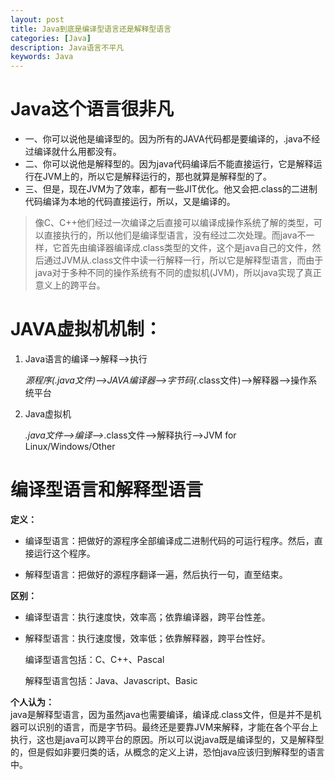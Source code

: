 ```yaml
---
layout: post
title: Java到底是编译型语言还是解释型语言
categories: [Java]
description: Java语言不平凡
keywords: Java
---
```


# Java这个语言很非凡

- 一、你可以说他是编译型的。因为所有的JAVA代码都是要编译的，.java不经过编译就什么用都没有。
- 二、你可以说他是解释型的。因为java代码编译后不能直接运行，它是解释运行在JVM上的，所以它是解释运行的，那也就算是解释型的了。
- 三、但是，现在JVM为了效率，都有一些JIT优化。他又会把.class的二进制代码编译为本地的代码直接运行，所以，又是编译的。




> 像C、C++他们经过一次编译之后直接可以编译成操作系统了解的类型，可以直接执行的，所以他们是编译型语言，没有经过二次处理。而java不一样，它首先由编译器编译成.class类型的文件，这个是java自己的文件，然后通过JVM从.class文件中读一行解释一行，所以它是解释型语言，而由于java对于多种不同的操作系统有不同的虚拟机(JVM)，所以java实现了真正意义上的跨平台。




# JAVA虚拟机机制：

1. Java语言的编译-->解释-->执行  

   *源程序(.java文件)-->JAVA编译器-->字节码(*.class文件)-->解释器-->操作系统平台

2. Java虚拟机  

   *.java文件-->编译-->*.class文件-->解释执行-->JVM for Linux/Windows/Other

# 编译型语言和解释型语言

**定义：**

- 编译型语言：把做好的源程序全部编译成二进制代码的可运行程序。然后，直接运行这个程序。

- 解释型语言：把做好的源程序翻译一遍，然后执行一句，直至结束。

**区别：**

- 编译型语言：执行速度快，效率高；依靠编译器，跨平台性差。

- 解释型语言：执行速度慢，效率低；依靠解释器，跨平台性好。

   编译型语言包括：C、C++、Pascal
   
   解释型语言包括：Java、Javascript、Basic

**个人认为：**  
java是解释型语言，因为虽然java也需要编译，编译成.class文件，但是并不是机器可以识别的语言，而是字节码。最终还是要靠JVM来解释，才能在各个平台上执行，这也是java可以跨平台的原因。所以可以说java既是编译型的，又是解释型的，但是假如非要归类的话，从概念的定义上讲，恐怕java应该归到解释型的语言中。
